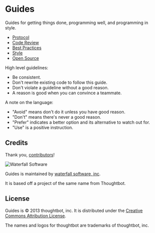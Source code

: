 Guides
======

Guides for getting things done, programming well, and programming in style.

* [Protocol](/protocol)
* [Code Review](/code-review)
* [Best Practices](/best-practices)
* [Style](/style)
* [Open Source](/open-source)

High level guidelines:

* Be consistent.
* Don't rewrite existing code to follow this guide.
* Don't violate a guideline without a good reason.
* A reason is good when you can convince a teammate.

A note on the language:

* "Avoid" means don't do it unless you have good reason.
* "Don't" means there's never a good reason.
* "Prefer" indicates a better option and its alternative to watch out for.
* "Use" is a positive instruction.

Credits
-------

Thank you, [contributors](https://github.com/WaterfallFMS/guides/graphs/contributors)!

![Waterfall Software](http://www.waterfallsoftware.com/sites/default/files/waterfall-logo.png)

Guides is maintained by [waterfall software, inc](http://www.waterfallsoftware.com/).

It is based off a project of the same name from Thoughtbot.

License
-------

Guides is © 2013 thoughtbot, inc. It is distributed under the [Creative Commons
Attribution License](http://creativecommons.org/licenses/by/3.0/).

The names and logos for thoughtbot are trademarks of thoughtbot, inc.
